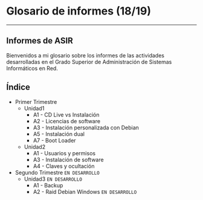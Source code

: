 
# Glosario de informes (18/19)

---

## Informes de ASIR

Bienvenidos a mi glosario sobre los informes de las actividades desarrolladas en el Grado Superior de Administración de Sistemas Informáticos en Red.

## Índice

- Primer Trimestre
  - Unidad1
    - A1 - CD Live vs Instalación
    - A2 - Licencias de software
    - A3 - Instalación personalizada con Debian
    - A5 - Instalación dual
    - A7 - Boot Loader
  - Unidad2
    - A1 - Usuarios y permisos
    - A3 - Instalación de software
    - A4 - Claves y ocultación
- Segundo Trimestre `EN DESARROLLO`
  - Unidad3 `EN DESARROLLO`
    - A1 - Backup
    - A2 - Raid Debian Windows `EN DESARROLLO`
